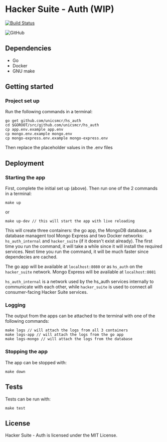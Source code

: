 
# Hacker Suite - Auth (WIP)
[![Build Status](https://travis-ci.org/unicsmcr/hs_auth.svg?branch=master)](https://travis-ci.org/unicsmcr/hs_auth)

![GitHub](https://img.shields.io/github/license/unicsmcr/hs_auth.svg)

## Dependencies
- Go
- Docker
- GNU make

## Getting started

### Project set up

Run the following commands in a terminal:

```
go get github.com/unicsmcr/hs_auth
cd $GOROOT/src/github.com/unicsmcr/hs_auth
cp app.env.example app.env
cp mongo.env.example mongo.env
cp mongo-express.env.example mongo-express.env
```



Then replace the placeholder values in the .env files



## Deployment

### Starting the app
First, complete the initial set up (above). Then run one of the 2 commands in a terminal:

```
make up
```
or
```
make up-dev // this will start the app with live reloading
```
This will create three containers: the go app, the MongoDB database, a database managent tool Mongo Express and two Docker networks: `hs_auth_internal` and `hacker_suite` (if it doesn't exist already). The first time you run the command, it will take a while since it will install the required services. Next time you run the command, it will be much faster since dependecies are cached.

The go app will be available at `localhost:8080` or as `hs_auth` on the `hacker_suite` network. Mongo Express will be available at `localhost:8081`

`hs_auth_internal` is a network used by the hs_auth services internally to communicate with each other, while `hacker_suite` is used to connect all consumer-facing Hacker Suite services.

### Logging
The output from the apps can be attached to the terminal with one of the following commands:
```
make logs // will attach the logs from all 3 containers
make logs-app // will attach the logs from the go app
make logs-mongo // will attach the logs from the database
```

 ### Stopping the app
 The app can be stopped with:
 ```
 make down
 ```

## Tests
Tests can be run with:
````
make test
````

## License

Hacker Suite - Auth is licensed under the MIT License.
